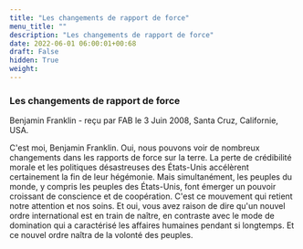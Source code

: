 ```yaml
---
title: "Les changements de rapport de force"
menu_title: ""
description: "Les changements de rapport de force"
date: 2022-06-01 06:00:01+00:68
draft: False
hidden: True
weight:
---
```

### Les changements de rapport de force

Benjamin Franklin - reçu par FAB le 3 Juin 2008, Santa Cruz, Californie, USA.

C'est moi, Benjamin Franklin.
Oui, nous pouvons voir de nombreux changements dans les rapports de force sur la terre. La perte de crédibilité morale et les politiques désastreuses des États-Unis accélèrent certainement la fin de leur hégémonie. Mais simultanément, les peuples du monde, y compris les peuples des États-Unis, font émerger un pouvoir croissant de conscience et de coopération. C'est ce mouvement qui retient notre attention et nos soins.
Et oui, vous avez raison de dire qu'un nouvel ordre international est en train de naître, en contraste avec le mode de domination qui a caractérisé les affaires humaines pendant si longtemps. Et ce nouvel ordre naîtra de la volonté des peuples.